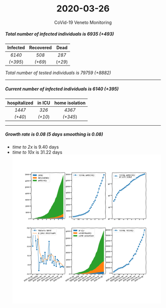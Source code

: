 <div align='center'>

# 2020-03-26
CoVid-19 Veneto Monitoring
</div>

##### Total number of infected individuals is 6935 (+493)
Infected | Recovered | Dead
:---: | :---: | :---:
*6140* | *508* | *287*
*(+395*) | *(+69*) | (*+29*)

*Total number of tested individuals is 79759 (+8882)*
***
##### Current number of infected individuals is 6140 (+395)
hospitalized | in ICU | home isolation
:---: | :---: | :---:
*1447* |*326* |*4367*
*(+40*) |*(+10*) |*(+345*)
***
##### Growth rate is 0.08 (5 days smoothing is 0.08)
- *time to 2x* is 9.40 days
- *time to 10x* is 31.22 days
![stats][stats]

[stats]: stats_Veneto.png
